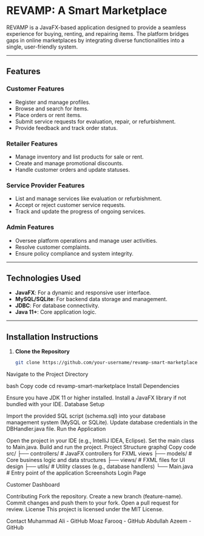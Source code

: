 # REVAMP: A Smart Marketplace

REVAMP is a JavaFX-based application designed to provide a seamless experience for buying, renting, and repairing items. The platform bridges gaps in online marketplaces by integrating diverse functionalities into a single, user-friendly system.

---

## **Features**

### **Customer Features**
- Register and manage profiles.
- Browse and search for items.
- Place orders or rent items.
- Submit service requests for evaluation, repair, or refurbishment.
- Provide feedback and track order status.

### **Retailer Features**
- Manage inventory and list products for sale or rent.
- Create and manage promotional discounts.
- Handle customer orders and update statuses.

### **Service Provider Features**
- List and manage services like evaluation or refurbishment.
- Accept or reject customer service requests.
- Track and update the progress of ongoing services.

### **Admin Features**
- Oversee platform operations and manage user activities.
- Resolve customer complaints.
- Ensure policy compliance and system integrity.

---

## **Technologies Used**

- **JavaFX**: For a dynamic and responsive user interface.
- **MySQL/SQLite**: For backend data storage and management.
- **JDBC**: For database connectivity.
- **Java 11+**: Core application logic.

---

## **Installation Instructions**

1. **Clone the Repository**  
   ```bash
   git clone https://github.com/your-username/revamp-smart-marketplace.git

Navigate to the Project Directory

bash
Copy code
cd revamp-smart-marketplace
Install Dependencies

Ensure you have JDK 11 or higher installed.
Install a JavaFX library if not bundled with your IDE.
Database Setup

Import the provided SQL script (schema.sql) into your database management system (MySQL or SQLite).
Update database credentials in the DBHandler.java file.
Run the Application

Open the project in your IDE (e.g., IntelliJ IDEA, Eclipse).
Set the main class to Main.java.
Build and run the project.
Project Structure
graphql
Copy code
src/
├── controllers/          # JavaFX controllers for FXML views
├── models/               # Core business logic and data structures
├── views/                # FXML files for UI design
├── utils/                # Utility classes (e.g., database handlers)
└── Main.java             # Entry point of the application
Screenshots
Login Page

Customer Dashboard

Contributing
Fork the repository.
Create a new branch (feature-name).
Commit changes and push them to your fork.
Open a pull request for review.
License
This project is licensed under the MIT License.

Contact
Muhammad Ali - GitHub
Moaz Farooq - GitHub
Abdullah Azeem - GitHub
